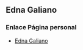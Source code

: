 ## Edna Galiano


### Enlace Página personal

* [Edna Galiano](https://ednagc.github.io/edna-galiano/)
